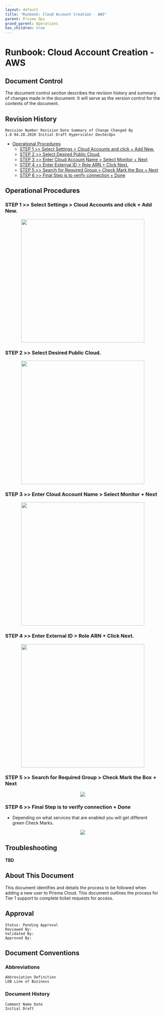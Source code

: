 ```yaml
---
layout: default
title: "Runbook: Cloud Account Creation - AWS"
parent: Prisma Ops
grand_parent: Operations
has_children: true
---
```


# Runbook: Cloud Account Creation - AWS

## Document Control

The document control section describes the revision history and summary of changes made in the document. It will serve as the version control
for the contents of the document.

## Revision History

```
Revision Number Revision Date Summary of Change Changed By
1.0 04.28.2020 Initial Draft Hyperscaler DevSecOps
```

- [Operational Procedures](#operational-procedures)
  - [STEP 1 >> Select Settings > Cloud Accounts and click + Add New.](#step-1------select-settings---cloud-accounts-and-click---add-new)
  - [STEP 2 >> Select Desired Public Cloud.](#step-2------select-desired-public-cloud)
  - [STEP 3 >> Enter Cloud Account Name > Select Monitor + Next](#step-3------enter-cloud-account-name---select-monitor---next)
  - [STEP 4 >> Enter External ID > Role ARN + Click Next.](#step-4------enter-external-id---role-arn---click-next)
  - [STEP 5 >> Search for Required Group > Check Mark the Box + Next](#step-5------search-for-required-group---check-mark-the-box---next)
  - [STEP 6 >> Final Step is to verify connection + Done](#step-6------final-step-is-to-verify-connection---done)

## Operational Procedures

### STEP 1 >> Select Settings > Cloud Accounts and click + Add New.

<p style="text-align: center;">
  <img width="" height="400" align="center" src="/assets/docs-images/account_creation_aws/accounts_aws_step_1.png">

</p>

### STEP 2 >> Select Desired Public Cloud.

<p style="text-align: center;">
  <img width="" height="400" align="center" src="/assets/docs-images/account_creation_aws/accounts_aws_step_2.png">
</p>

### STEP 3 >> Enter Cloud Account Name > Select Monitor + Next

<p style="text-align: center;">
  <img width="" height="400" align="center" src="/assets/docs-images/account_creation_aws/accounts_aws_step_3.png">
</p>

### STEP 4 >> Enter External ID > Role ARN + Click Next.

<p style="text-align: center;">
  <img width="" height="400" align="center" src="/assets/docs-images/account_creation_aws/accounts_aws_step_4.png">
</p>

### STEP 5 >> Search for Required Group > Check Mark the Box + Next

<p style="text-align: center;">
  <img width="" height="" src="/assets/docs-images/account_creation_aws/accounts_aws_step_5.png">
</p>

### STEP 6 >> Final Step is to verify connection + Done

- Depending on what services that are enabled you will get different green Check Marks.

<p style="text-align: center;">
  <img width="" height="" align="center" src="/assets/docs-images/account_creation_aws/accounts_aws_step_6.png">
</p>

## Troubleshooting

#### TBD

## About This Document

This document identifies and details the process to be followed when adding a new user to Prisma Cloud. This document outlines the process for Tier 1 support to complete ticket requests for access.

## Approval

```
Status: Pending Approval
Reviewed By:
Validated By:
Approved By:
```

## Document Conventions

### Abbreviations

```
Abbreviation Definition
LOB Line of Business
```

### Document History

```
Comment Name Date
Initial Draft
```

